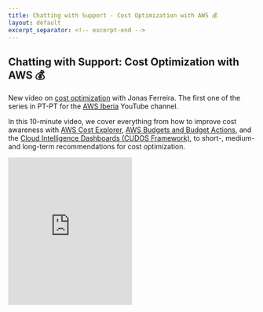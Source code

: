 ```yaml
---
title: Chatting with Support - Cost Optimization with AWS 💰
layout: default
excerpt_separator: <!-- excerpt-end -->
---
```


## Chatting with Support: Cost Optimization with AWS 💰

<!-- excerpt-start -->

New video on [cost optimization](https://aws.amazon.com/aws-cost-management/cost-optimization/) with Jonas Ferreira. The first one of the series in PT-PT for the [AWS Iberia](https://www.youtube.com/@amazonwebservicesiberiaesp6595) YouTube channel.

<!-- excerpt-end -->

In this 10-minute video, we cover everything from how to improve cost awareness with [AWS Cost Explorer](https://aws.amazon.com/aws-cost-management/aws-cost-explorer/), [AWS Budgets and Budget Actions](https://aws.amazon.com/aws-cost-management/aws-budgets/), and the [Cloud Intelligence Dashboards (CUDOS Framework)](https://github.com/aws-samples/aws-cudos-framework-deployment), to short-, medium- and long-term recommendations for cost optimization.

<iframe width="50%" height="300px"
    src="https://www.youtube.com/embed/jzBmal5nBVo"
    title="YouTube video player" frameborder="0"
    allow="accelerometer; autoplay; clipboard-write; encrypted-media; gyroscope; picture-in-picture; web-share"
    allowfullscreen>
</iframe>
